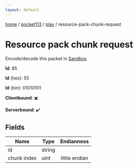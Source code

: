 ```yaml
---
layout: default
---
```


[home](/)  /  [pocket113](/protocol/pocket113)  /  [play](/protocol/pocket113/play)  /  resource-pack-chunk-request

# Resource pack chunk request

Encode/decode this packet in [Sandbox](../../../sandbox/pocket113#play.resource_pack_chunk_request)

**Id**: 85

**Id** (hex): 55

**Id** (bin): 01010101

**Clientbound**: ✖️

**Serverbound**: ✔️

## Fields

Name | Type | Endianness
---|---|:---:
id | string | 
chunk index | uint | little endian
